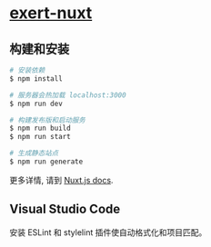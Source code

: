 # [exert-nuxt](https://github.com/chaosannals/exert-nuxt)

## 构建和安装

```bash
# 安装依赖
$ npm install

# 服务器会热加载 localhost:3000
$ npm run dev

# 构建发布版和启动服务
$ npm run build
$ npm run start

# 生成静态站点
$ npm run generate
```

更多详情, 请到 [Nuxt.js docs](https://nuxtjs.org).

## Visual Studio Code

安装 ESLint 和 stylelint 插件使自动格式化和项目匹配。
